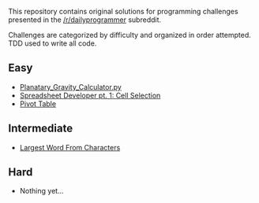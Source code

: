 This repository contains original solutions for programming challenges presented in the [/r/dailyprogrammer](http://www.reddit.com/r/dailyprogrammer/) subreddit.

Challenges are categorized by difficulty and organized in order attempted. TDD used to write all code.

## Easy
* [Planatary_Gravity_Calculator.py](http://www.reddit.com/r/dailyprogrammer/comments/284mep/6142014_challenge_166b_easy_planetary_gravity/)
* [Spreadsheet Developer pt. 1: Cell Selection](http://www.reddit.com/r/dailyprogrammer/comments/2dvc81/8182014_challenge_176_easy_spreadsheet_developer/)
* [Pivot Table](http://www.reddit.com/r/dailyprogrammer/comments/2eajf7/8222014_challenge_176_easy_pivot_table/)

## Intermediate
* [Largest Word From Characters](http://www.reddit.com/r/dailyprogrammer/comments/2dgd5v/8132014_challenge_175_intermediate_largest_word/)

## Hard
* Nothing yet…